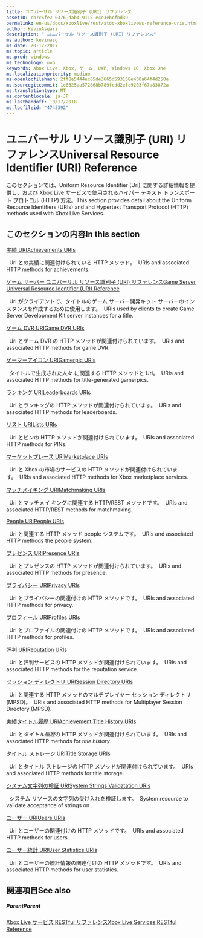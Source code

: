```yaml
---
title: ユニバーサル リソース識別子 (URI) リファレンス
assetID: cb7c6fe2-0376-dab4-9115-e4e3ebcfbd39
permalink: en-us/docs/xboxlive/rest/atoc-xboxlivews-reference-uris.html
author: KevinAsgari
description: " ユニバーサル リソース識別子 (URI) リファレンス"
ms.author: kevinasg
ms.date: 20-12-2017
ms.topic: article
ms.prod: windows
ms.technology: uwp
keywords: Xbox Live, Xbox, ゲーム, UWP, Windows 10, Xbox One
ms.localizationpriority: medium
ms.openlocfilehash: 2ff8e5444ec65de3665d593168e430a64f4d250e
ms.sourcegitcommit: 1c6325aa572868b789fcdd2efc9203f67a83872a
ms.translationtype: MT
ms.contentlocale: ja-JP
ms.lasthandoff: 10/17/2018
ms.locfileid: "4743392"
---
```

# <a name="universal-resource-identifier-uri-reference"></a><span data-ttu-id="9440c-104">ユニバーサル リソース識別子 (URI) リファレンス</span><span class="sxs-lookup"><span data-stu-id="9440c-104">Universal Resource Identifier (URI) Reference</span></span>

<span data-ttu-id="9440c-105">このセクションでは、Uniform Resource Identifier (Uri) に関する詳細情報を提供し、および Xbox Live サービスで使用されるハイパー テキスト トランスポート プロトコル (HTTP) 方法。</span><span class="sxs-lookup"><span data-stu-id="9440c-105">This section provides detail about the Uniform Resource Identifiers (URIs) and and Hypertext Transport Protocol (HTTP) methods used with Xbox Live Services.</span></span>

<a id="ID4EAB"></a>


## <a name="in-this-section"></a><span data-ttu-id="9440c-106">このセクションの内容</span><span class="sxs-lookup"><span data-stu-id="9440c-106">In this section</span></span>

[<span data-ttu-id="9440c-107">実績 URI</span><span class="sxs-lookup"><span data-stu-id="9440c-107">Achievements URIs</span></span>](achievements/atoc-reference-achievementsv2.md)

<span data-ttu-id="9440c-108">&nbsp;&nbsp;Uri との実績に関連付けられている HTTP メソッド。</span><span class="sxs-lookup"><span data-stu-id="9440c-108">&nbsp;&nbsp;URIs and associated HTTP methods for achievements.</span></span>

[<span data-ttu-id="9440c-109">ゲーム サーバー ユニバーサル リソース識別子 (URI) リファレンス</span><span class="sxs-lookup"><span data-stu-id="9440c-109">Game Server Universal Resource Identifier (URI) Reference</span></span>](gsdk/atoc-gsdk-uri-reference.md)

<span data-ttu-id="9440c-110">&nbsp;&nbsp;Uri がクライアントで、タイトルのゲーム サーバー開発キット サーバーのインスタンスを作成するために使用します。</span><span class="sxs-lookup"><span data-stu-id="9440c-110">&nbsp;&nbsp;URIs used by clients to create Game Server Development Kit server instances for a title.</span></span>

[<span data-ttu-id="9440c-111">ゲーム DVR URI</span><span class="sxs-lookup"><span data-stu-id="9440c-111">Game DVR URIs</span></span>](dvr/atoc-reference-dvr.md)

<span data-ttu-id="9440c-112">&nbsp;&nbsp;Uri とゲーム DVR の HTTP メソッドが関連付けられています。</span><span class="sxs-lookup"><span data-stu-id="9440c-112">&nbsp;&nbsp;URIs and associated HTTP methods for game DVR.</span></span>

[<span data-ttu-id="9440c-113">ゲーマーアイコン URI</span><span class="sxs-lookup"><span data-stu-id="9440c-113">Gamerpic URIs</span></span>](gamerpic/atoc-reference-gamerpic.md)

<span data-ttu-id="9440c-114">&nbsp;&nbsp;タイトルで生成された人々 に関連する HTTP メソッドと Uri。</span><span class="sxs-lookup"><span data-stu-id="9440c-114">&nbsp;&nbsp;URIs and associated HTTP methods for title-generated gamerpics.</span></span>

[<span data-ttu-id="9440c-115">ランキング URI</span><span class="sxs-lookup"><span data-stu-id="9440c-115">Leaderboards URIs</span></span>](leaderboard/atoc-reference-leaderboard.md)

<span data-ttu-id="9440c-116">&nbsp;&nbsp;Uri とランキングの HTTP メソッドが関連付けられています。</span><span class="sxs-lookup"><span data-stu-id="9440c-116">&nbsp;&nbsp;URIs and associated HTTP methods for leaderboards.</span></span>

[<span data-ttu-id="9440c-117">リスト URI</span><span class="sxs-lookup"><span data-stu-id="9440c-117">Lists URIs</span></span>](lists/atoc-reference-lists.md)

<span data-ttu-id="9440c-118">&nbsp;&nbsp;Uri とピンの HTTP メソッドが関連付けられています。</span><span class="sxs-lookup"><span data-stu-id="9440c-118">&nbsp;&nbsp;URIs and associated HTTP methods for PINs.</span></span>

[<span data-ttu-id="9440c-119">マーケットプレース URI</span><span class="sxs-lookup"><span data-stu-id="9440c-119">Marketplace URIs</span></span>](marketplace/atoc-reference-marketplace.md)

<span data-ttu-id="9440c-120">&nbsp;&nbsp;Uri と Xbox の市場のサービスの HTTP メソッドが関連付けられています。</span><span class="sxs-lookup"><span data-stu-id="9440c-120">&nbsp;&nbsp;URIs and associated HTTP methods for Xbox marketplace services.</span></span>

[<span data-ttu-id="9440c-121">マッチメイキング URI</span><span class="sxs-lookup"><span data-stu-id="9440c-121">Matchmaking URIs</span></span>](matchtickets/atoc-reference-matchtickets.md)

<span data-ttu-id="9440c-122">&nbsp;&nbsp;Uri とマッチメイ キングに関連する HTTP/REST メソッドです。</span><span class="sxs-lookup"><span data-stu-id="9440c-122">&nbsp;&nbsp;URIs and associated HTTP/REST methods for matchmaking.</span></span>

[<span data-ttu-id="9440c-123">People URI</span><span class="sxs-lookup"><span data-stu-id="9440c-123">People URIs</span></span>](people/atoc-reference-people.md)

<span data-ttu-id="9440c-124">&nbsp;&nbsp;Uri と関連する HTTP メソッド people システムです。</span><span class="sxs-lookup"><span data-stu-id="9440c-124">&nbsp;&nbsp;URIs and associated HTTP methods the people system.</span></span>

[<span data-ttu-id="9440c-125">プレゼンス URI</span><span class="sxs-lookup"><span data-stu-id="9440c-125">Presence URIs</span></span>](presence/atoc-reference-presence.md)

<span data-ttu-id="9440c-126">&nbsp;&nbsp;Uri とプレゼンスの HTTP メソッドが関連付けられています。</span><span class="sxs-lookup"><span data-stu-id="9440c-126">&nbsp;&nbsp;URIs and associated HTTP methods for presence.</span></span>

[<span data-ttu-id="9440c-127">プライバシー URI</span><span class="sxs-lookup"><span data-stu-id="9440c-127">Privacy URIs</span></span>](privacy/atoc-reference-privacyv2.md)

<span data-ttu-id="9440c-128">&nbsp;&nbsp;Uri とプライバシーの関連付けの HTTP メソッドです。</span><span class="sxs-lookup"><span data-stu-id="9440c-128">&nbsp;&nbsp;URIs and associated HTTP methods for privacy.</span></span>

[<span data-ttu-id="9440c-129">プロフィール URI</span><span class="sxs-lookup"><span data-stu-id="9440c-129">Profiles URIs</span></span>](profileV2/atoc-reference-profiles.md)

<span data-ttu-id="9440c-130">&nbsp;&nbsp;Uri とプロファイルの関連付けの HTTP メソッドです。</span><span class="sxs-lookup"><span data-stu-id="9440c-130">&nbsp;&nbsp;URIs and associated HTTP methods for profiles.</span></span>

[<span data-ttu-id="9440c-131">評判 URI</span><span class="sxs-lookup"><span data-stu-id="9440c-131">Reputation URIs</span></span>](reputation/atoc-reference-reputation.md)

<span data-ttu-id="9440c-132">&nbsp;&nbsp;Uri と評判サービスの HTTP メソッドが関連付けられています。</span><span class="sxs-lookup"><span data-stu-id="9440c-132">&nbsp;&nbsp;URIs and associated HTTP methods for the reputation service.</span></span>

[<span data-ttu-id="9440c-133">セッション ディレクトリ URI</span><span class="sxs-lookup"><span data-stu-id="9440c-133">Session Directory URIs</span></span>](sessiondirectory/atoc-reference-sessiondirectory.md)

<span data-ttu-id="9440c-134">&nbsp;&nbsp;Uri と関連する HTTP メソッドのマルチプレイヤー セッション ディレクトリ (MPSD)。</span><span class="sxs-lookup"><span data-stu-id="9440c-134">&nbsp;&nbsp;URIs and associated HTTP methods for Multiplayer Session Directory (MPSD).</span></span>

[<span data-ttu-id="9440c-135">実績タイトル履歴 URI</span><span class="sxs-lookup"><span data-stu-id="9440c-135">Achievement Title History URIs</span></span>](titlehistory/atoc-reference-titlehistoryv2.md)

<span data-ttu-id="9440c-136">&nbsp;&nbsp;Uri と*タイトル履歴*の HTTP メソッドが関連付けられています。</span><span class="sxs-lookup"><span data-stu-id="9440c-136">&nbsp;&nbsp;URIs and associated HTTP methods for *title history*.</span></span>

[<span data-ttu-id="9440c-137">タイトル ストレージ URI</span><span class="sxs-lookup"><span data-stu-id="9440c-137">Title Storage URIs</span></span>](storage/atoc-reference-storagev2.md)

<span data-ttu-id="9440c-138">&nbsp;&nbsp;Uri とタイトル ストレージの HTTP メソッドが関連付けられています。</span><span class="sxs-lookup"><span data-stu-id="9440c-138">&nbsp;&nbsp;URIs and associated HTTP methods for title storage.</span></span>

[<span data-ttu-id="9440c-139">システム文字列の検証 URI</span><span class="sxs-lookup"><span data-stu-id="9440c-139">System Strings Validatation URIs</span></span>](stringserver/atoc-reference-systemstringsvalidate.md)

<span data-ttu-id="9440c-140">&nbsp;&nbsp;システム リソースの文字列の受け入れを検証します。</span><span class="sxs-lookup"><span data-stu-id="9440c-140">&nbsp;&nbsp;System resource to validate acceptance of strings on .</span></span>

[<span data-ttu-id="9440c-141">ユーザー URI</span><span class="sxs-lookup"><span data-stu-id="9440c-141">Users URIs</span></span>](users/atoc-reference-users.md)

<span data-ttu-id="9440c-142">&nbsp;&nbsp;Uri とユーザーの関連付けの HTTP メソッドです。</span><span class="sxs-lookup"><span data-stu-id="9440c-142">&nbsp;&nbsp;URIs and associated HTTP methods for users.</span></span>

[<span data-ttu-id="9440c-143">ユーザー統計 URI</span><span class="sxs-lookup"><span data-stu-id="9440c-143">User Statistics URIs</span></span>](userstats/atoc-reference-userstats.md)

<span data-ttu-id="9440c-144">&nbsp;&nbsp;Uri とユーザーの統計情報の関連付けの HTTP メソッドです。</span><span class="sxs-lookup"><span data-stu-id="9440c-144">&nbsp;&nbsp;URIs and associated HTTP methods for user statistics.</span></span>

<a id="ID4E5C"></a>


## <a name="see-also"></a><span data-ttu-id="9440c-145">関連項目</span><span class="sxs-lookup"><span data-stu-id="9440c-145">See also</span></span>

<a id="ID4EAD"></a>


##### <a name="parent"></a><span data-ttu-id="9440c-146">Parent</span><span class="sxs-lookup"><span data-stu-id="9440c-146">Parent</span></span>

[<span data-ttu-id="9440c-147">Xbox Live サービス RESTful リファレンス</span><span class="sxs-lookup"><span data-stu-id="9440c-147">Xbox Live Services RESTful Reference</span></span>](../atoc-xboxlivews-reference.md)
